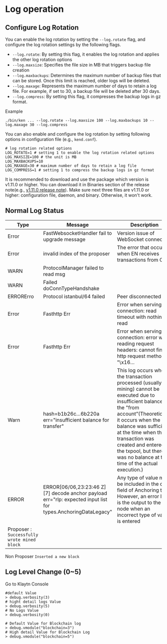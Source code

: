 # Log operation

## Configure Log Rotation

You can enable the log rotation by setting the `--log.rotate` flag, and configure the log rotation settings by the following flags.
- `--log.rotate`: By setting this flag, it enables the log rotation and applies the other log rotation options
- `--log.maxsize`: Specifies the file size in MB that triggers backup file creation
- `--log.maxbackups`: Determines the maximum number of backup files that can be stored. Once this limit is reached, older logs will be deleted.
- `--log.maxage`: Represents the maximum number of days to retain a log file. For example, if set to 30, a backup file will be deleted after 30 days.
- `--log.compress`: By setting this flag, it compresses the backup logs in gz format.

Example
```
./bin/ken ... --log.rotate --log.maxsize 100 --log.maxbackups 10 --log.maxage 30 --log.compress
```
You can also enable and configure the log rotation by setting following options in configuration file (e.g., `kend.conf`).
```
# log rotation related options
LOG_ROTATE=1 # setting 1 to enable the log rotation related options
LOG_MAXSIZE=100 # the unit is MB
LOG_MAXBACKUPS=10
LOG_MAXAGE=30 # maximum number of days to retain a log file
LOG_COMPRESS=1 # setting 1 to compress the backup logs in gz format
```
It is recommended to download and use the package which version is v1.11.0 or higher. You can download it in Binaries section of the release note(e.g., [v1.11.0 release note](https://github.com/klaytn/klaytn/releases/tag/v1.11.0)). Make sure next three files are v1.11.0 or higher: configuration file, daemon, and binary. Otherwise, it won't work.

## Normal Log Status

| Type                                        | Message                                                                                                          | Description                                                                                                                                                                                                                                                                                                                       |     |
| ------------------------------------------- | ---------------------------------------------------------------------------------------------------------------- | --------------------------------------------------------------------------------------------------------------------------------------------------------------------------------------------------------------------------------------------------------------------------------------------------------------------------------- | --- |
| Error                                       | FastWebsocketHandler fail to upgrade message                                                                     | Version issue of WebSocket connection                                                                                                                                                                                                                                                                                             | low |
| Error                                       | invalid index of the proposer                                                                                    | The error that occurs when EN receives transactions from CN                                                                                                                                                                                                                                                                       | low |
| WARN                                        | ProtocolManager failed to read msg                                                                               |                                                                                                                                                                                                                                                                                                                                   | low |
| WARN                                        | Failed doConnTypeHandshake                                                                                       |                                                                                                                                                                                                                                                                                                                                   | low |
| ERRORErro                                   | Protocol istanbul/64 failed                                                                                      | Peer disconnected                                                                                                                                                                                                                                                                                                                 | low |
| Error                                       | Fasthttp Err                                                                                                     | Error when serving connection: read timeout with nothing read                                                                                                                                                                                                                                                                     | low |
| Error                                       | Fasthttp Err                                                                                                     | Error when serving connection: error when reading request headers: cannot find http request method in "\x16…                                                                                                                                                                                                                      | low |
|  Warn                                       | hash=b1b26c…6b220a err="insufficient balance for transfer"                                                       | This log occurs when the transaction processed (usually mining) cannot be executed due to insufficient balance in the "from account”(Theoretically, it occurs when the balance was sufficient at the time when the transaction was created and entered the txpool, but there was no balance at the time of the actual execution.) | low |
| ERROR                                       | ERROR\[06/06,23:23:46 Z] \[7] decode anchor payload err="rlp: expected input list for types.AnchoringDataLegacy" | Any type of value may be included in the data field of Anchoring tx. However, an error log is the output to the node when an incorrect type of value is entered                                                                                                                                                                   |     |
| Proposer : `Successfully wrote mined block` |                                                                                                                  |                                                                                                                                                                                                                                                                                                                                   |     |

Non Proposer `Inserted a new block`

## Log Level Change (0\~5)

Go to Klaytn Console

```
#default Value
> debug.verbosity(3)
# hight detail logs Value
> debug.verbosity(5)
# No Logs Value
> debug.verbosity(0)

# Default Value for Blockchain log
> debug.vmodule("blockchain=3")
# High detail Value for Blockchain Log
> debug.vmodule("blockchain=5")

```
